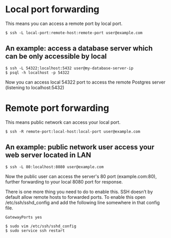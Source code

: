 
# Local port forwarding

This means you can access a remote port by local port.

`$ ssh -L local-port:remote-host:remote-port user@example.com`

## An example: access a database server which can be only accessible by local

```
$ ssh -L 54322:localhost:5432 user@my-database-server-ip
$ psql -h localhost -p 54322
```

Now you can access local 54322 port to access the remote Postgres server (listening to localhost:5432)

# Remote port forwarding

This means public network can access your local port.

`$ ssh -R remote-port:local-host:local-port user@example.com`

## An example: public network user access your web server located in LAN

`$ ssh -L 80:localhost:8080 user@example.com`

Now the public user can access the server's 80 port (example.com:80), further forwarding to your local 8080 port for response.

There is one more thing you need to do to enable this. 
SSH doesn’t by default allow remote hosts to forwarded ports. 
To enable this open /etc/ssh/sshd_config and add the following line somewhere in that config file.

`GatewayPorts yes`

```
$ sudo vim /etc/ssh/sshd_config
$ sudo service ssh restart
```



